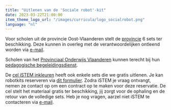 ```yaml
---
title: "Uitlenen van de 'Sociale robot'-kit"
date: 2023-03-22T21:00:00
item_theme_logo_url: "/images/curricula/logo_socialrobot.png"
language: "nl"
---
```


Voor scholen uit de provincie Oost-Vlaanderen stelt de [provincie](https://oost-vlaanderen.be/leren/educatief-materiaal/de-sociale-robot.html?utm_source=flexmail&utm_medium=e-mail&utm_campaign=nbflankerend202111&utm_content=gtgt+reserveer+een+sociale+robot+bouwkit) 6 sets ter beschikking. 
Deze kunnen in overleg met de verantwoordelijken ontleend worden via [e-mail](jorinde.lannau@oost-vlaanderen.be).

Scholen van het [Provinciaal Onderwijs Vlaanderen](https://povsites.be/stem/voorbereiding-project-sociale-robot/) kunnen terecht bij hun [pedagogische begeleidingsdienst](https://povsites.be/stem/voorbereiding-project-sociale-robot/#kits-en-lesfiches).

De [cel iSTEM inkleuren](https://istem.be/) heeft ook enkele sets die we gratis uitlenen. Je kan robotkits reserveren via [dit formulier](https://eur03.safelinks.protection.outlook.com/?url=https%3A%2F%2Fdocs.google.com%2Fforms%2Fd%2Fe%2F1FAIpQLSeF2uP7Jo0wFoy18BIZxMVmEcIyXKMcOTjU-5BZCTswCYfANg%2Fviewform&data=05%7C02%7CNatacha.Gesquiere%40UGent.be%7C9ac5f45cbff24d54b68508dc20aa0009%7Cd7811cdeecef496c8f91a1786241b99c%7C1%7C0%7C638421161722259889%7CUnknown%7CTWFpbGZsb3d8eyJWIjoiMC4wLjAwMDAiLCJQIjoiV2luMzIiLCJBTiI6Ik1haWwiLCJXVCI6Mn0%3D%7C0%7C%7C%7C&sdata=JBmr98HFmvYXc2dR6%2BoN9LS4fpKZNWcyWlstNEnlQ1A%3D&reserved=0). Zodra iSTEM je vraag ontvangt, nemen ze contact op om een contract op te maken voor deze reservatie. De cel stelt het materiaal gratis ter beschikking, jij zorgt voor de ophaling en de retour van de volledige sets. Heb je nog vragen, aarzel niet iSTEM te contacteren via [e-mail](mailto:contact@istem.be).
